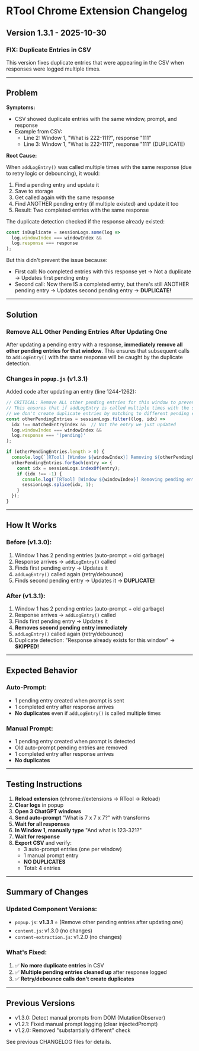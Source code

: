 # RTool Chrome Extension Changelog

## Version 1.3.1 - 2025-10-30

### **FIX: Duplicate Entries in CSV**

This version fixes duplicate entries that were appearing in the CSV when responses were logged multiple times.

---

## **Problem**

**Symptoms:**
- CSV showed duplicate entries with the same window, prompt, and response
- Example from CSV:
  - Line 2: Window 1, "What is 222-111?", response "111"
  - Line 3: Window 1, "What is 222-111?", response "111" (DUPLICATE)

**Root Cause:**

When `addLogEntry()` was called multiple times with the same response (due to retry logic or debouncing), it would:
1. Find a pending entry and update it
2. Save to storage
3. Get called again with the same response
4. Find ANOTHER pending entry (if multiple existed) and update it too
5. Result: Two completed entries with the same response

The duplicate detection checked if the response already existed:
```javascript
const isDuplicate = sessionLogs.some(log => 
  log.windowIndex === windowIndex && 
  log.response === response
);
```

But this didn't prevent the issue because:
- First call: No completed entries with this response yet → Not a duplicate → Updates first pending entry
- Second call: Now there IS a completed entry, but there's still ANOTHER pending entry → Updates second pending entry → **DUPLICATE!**

---

## **Solution**

### **Remove ALL Other Pending Entries After Updating One**

After updating a pending entry with a response, **immediately remove all other pending entries for that window**. This ensures that subsequent calls to `addLogEntry()` with the same response will be caught by the duplicate detection.

### **Changes in `popup.js` (v1.3.1)**

Added code after updating an entry (line 1244-1262):

```javascript
// CRITICAL: Remove ALL other pending entries for this window to prevent duplicates
// This ensures that if addLogEntry is called multiple times with the same response,
// we don't create duplicate entries by matching to different pending entries
const otherPendingEntries = sessionLogs.filter((log, idx) => 
  idx !== matchedEntryIndex &&  // Not the entry we just updated
  log.windowIndex === windowIndex && 
  log.response === '(pending)'
);

if (otherPendingEntries.length > 0) {
  console.log(`[RTool] [Window ${windowIndex}] Removing ${otherPendingEntries.length} other pending entries to prevent duplicates`);
  otherPendingEntries.forEach(entry => {
    const idx = sessionLogs.indexOf(entry);
    if (idx !== -1) {
      console.log(`[RTool] [Window ${windowIndex}] Removing pending entry: ${entry.basePrompt?.substring(0, 30)}`);
      sessionLogs.splice(idx, 1);
    }
  });
}
```

---

## **How It Works**

### **Before (v1.3.0):**
1. Window 1 has 2 pending entries (auto-prompt + old garbage)
2. Response arrives → `addLogEntry()` called
3. Finds first pending entry → Updates it
4. `addLogEntry()` called again (retry/debounce)
5. Finds second pending entry → Updates it → **DUPLICATE!**

### **After (v1.3.1):**
1. Window 1 has 2 pending entries (auto-prompt + old garbage)
2. Response arrives → `addLogEntry()` called
3. Finds first pending entry → Updates it
4. **Removes second pending entry immediately**
5. `addLogEntry()` called again (retry/debounce)
6. Duplicate detection: "Response already exists for this window" → **SKIPPED!**

---

## **Expected Behavior**

### **Auto-Prompt:**
- 1 pending entry created when prompt is sent
- 1 completed entry after response arrives
- **No duplicates** even if `addLogEntry()` is called multiple times

### **Manual Prompt:**
- 1 pending entry created when prompt is detected
- Old auto-prompt pending entries are removed
- 1 completed entry after response arrives
- **No duplicates**

---

## **Testing Instructions**

1. **Reload extension** (chrome://extensions → RTool → Reload)
2. **Clear logs** in popup
3. **Open 3 ChatGPT windows**
4. **Send auto-prompt** "What is 7 x 7 x 7?" with transforms
5. **Wait for all responses**
6. **In Window 1, manually type** "And what is 123-321?"
7. **Wait for response**
8. **Export CSV** and verify:
   - 3 auto-prompt entries (one per window)
   - 1 manual prompt entry
   - **NO DUPLICATES**
   - Total: 4 entries

---

## **Summary of Changes**

### **Updated Component Versions:**
- `popup.js`: **v1.3.1** ⭐ (Remove other pending entries after updating one)
- `content.js`: v1.3.0 (no changes)
- `content-extraction.js`: v1.2.0 (no changes)

### **What's Fixed:**
1. ✅ **No more duplicate entries** in CSV
2. ✅ **Multiple pending entries cleaned up** after response logged
3. ✅ **Retry/debounce calls don't create duplicates**

---

## Previous Versions

- v1.3.0: Detect manual prompts from DOM (MutationObserver)
- v1.2.1: Fixed manual prompt logging (clear injectedPrompt)
- v1.2.0: Removed "substantially different" check

See previous CHANGELOG files for details.


